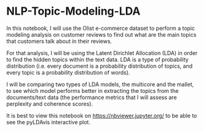 # NLP-Topic-Modeling-LDA
In this notebook, I will use the Olist e-commerce dataset to perform a topic modeling analysis on customer reviews to find out what are the main topics that customers talk about in their reviews.

For that analysis, I will be using the Latent Dirichlet Allocation (LDA) in order to find the hidden topics within the text data. LDA is a type of probability distribution (i.e. every document is a probability distribution of topics, and every topic is a probability distribution of words).

I will be comparing two types of LDA models, the multicore and the mallet, to see which model performs better in extracting the topics from the documents/text data (the performance metrics that I will assess are perplexity and coherence scores).

It is best to view this notebook on https://nbviewer.jupyter.org/ to be able to see the pyLDAvis interactive plot.

